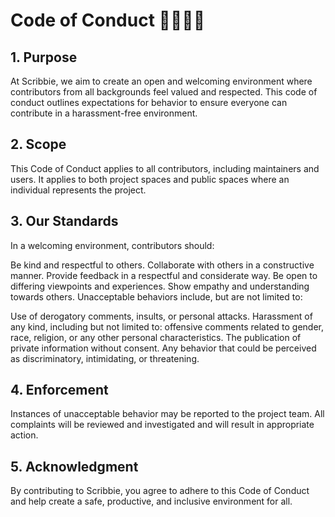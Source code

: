# Code of Conduct 🫱🏻‍🫲🏻

## 1. Purpose
At Scribbie, we aim to create an open and welcoming environment where contributors from all backgrounds feel valued and respected. This code of conduct outlines expectations for behavior to ensure everyone can contribute in a harassment-free environment.

## 2. Scope
This Code of Conduct applies to all contributors, including maintainers and users. It applies to both project spaces and public spaces where an individual represents the project.

## 3. Our Standards
In a welcoming environment, contributors should:

Be kind and respectful to others.
Collaborate with others in a constructive manner.
Provide feedback in a respectful and considerate way.
Be open to differing viewpoints and experiences.
Show empathy and understanding towards others.
Unacceptable behaviors include, but are not limited to:

Use of derogatory comments, insults, or personal attacks.
Harassment of any kind, including but not limited to: offensive comments related to gender, race, religion, or any other personal characteristics.
The publication of private information without consent.
Any behavior that could be perceived as discriminatory, intimidating, or threatening.

## 4. Enforcement
Instances of unacceptable behavior may be reported to the project team. All complaints will be reviewed and investigated and will result in appropriate action.

## 5. Acknowledgment
By contributing to Scribbie, you agree to adhere to this Code of Conduct and help create a safe, productive, and inclusive environment for all.
